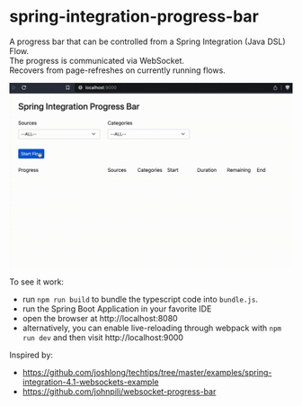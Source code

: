 # spring-integration-progress-bar
A progress bar that can be controlled from a Spring Integration (Java DSL) Flow.  
The progress is communicated via WebSocket.  
Recovers from page-refreshes on currently running flows.

![progress-bar.gif](progress-bar.gif)

To see it work:
- run `npm run build` to bundle the typescript code into `bundle.js`.
- run the Spring Boot Application in your favorite IDE
- open the browser at http://localhost:8080
- alternatively, you can enable live-reloading through webpack with `npm run dev` and then visit http://localhost:9000

Inspired by:
* https://github.com/joshlong/techtips/tree/master/examples/spring-integration-4.1-websockets-example
* https://github.com/johnpili/websocket-progress-bar
